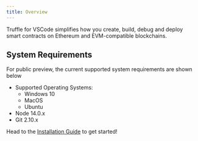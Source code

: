 ```yaml
---
title: Overview
---
```


Truffle for VSCode simplifies how you create, build, debug and deploy smart contracts on Ethereum and EVM-compatible blockchains.

## System Requirements

For public preview, the current supported system requirements are shown below

- Supported Operating Systems:
    - Windows 10
    - MacOS
    - Ubuntu
- Node 14.0.x
- Git 2.10.x

Head to the [Installation Guide](./installation-guide.md) to get started!
